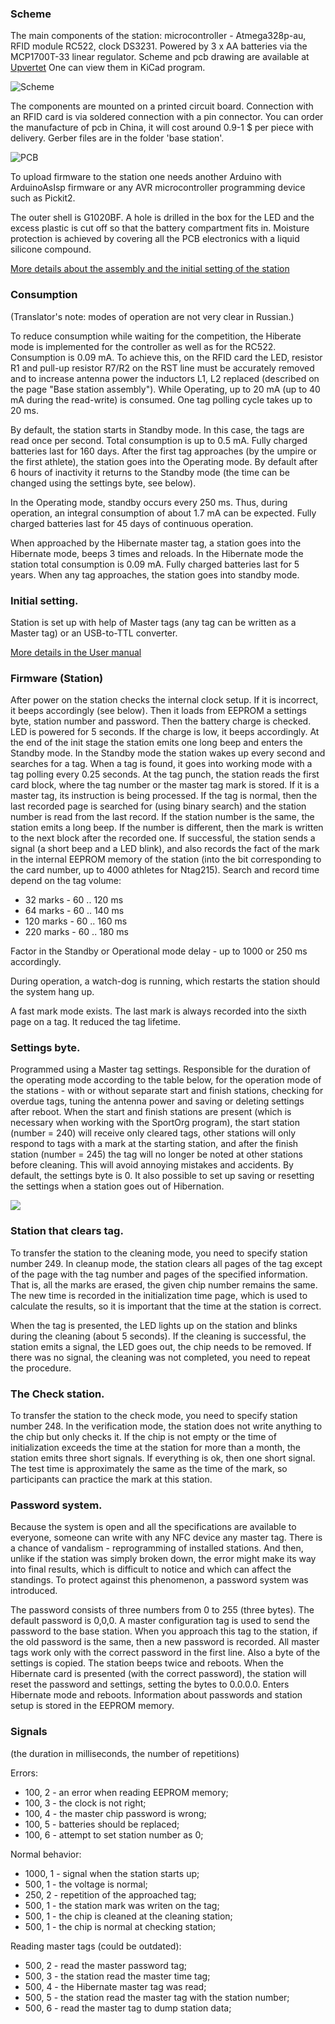 ### Scheme

The main components of the station: microcontroller - Atmega328p-au, RFID module RC522, clock DS3231. Powered by 3 x AA batteries via the MCP1700T-33 linear regulator. Scheme and pcb drawing are available at [Upvertet](https://upverter.com/AlexanderVolikov/a6d775cd45a22968/Sportiduino-MarkStantion/)
One can view them in KiCad program.

![](/hardware/BaseStation/prod/sportiduino-base-scheme.jpg?raw=true "Scheme")

The components are mounted on a printed circuit board. Connection with an RFID card is via soldered connection with a pin connector. You can order the manufacture of pcb in China, it will cost around 0.9-1 $ per piece with delivery. Gerber files are in the folder 'base station'.

![](/hardware/BaseStation/prod/sportiduino-base-assembly.jpg?raw=true "PCB")

To upload firmware to the station one needs another Arduino with ArduinoAsIsp firmware or any 
AVR microcontroller programming device such as Pickit2.

The outer shell is G1020BF. A hole is drilled in the box for the LED and the excess plastic is cut off so that the battery compartment fits in.
Moisture protection is achieved by covering all the PCB electronics with a liquid silicone compound.

[More details about the assembly and the initial setting of the station](https://github.com/alexandervolikov/sportiduino/blob/master/Doc/en/BaseStationAssembly.md)

### Consumption

(Translator's note: modes of operation are not very clear in Russian.)

To reduce consumption while waiting for the competition, the Hiberate mode is implemented for the controller as well as for the RC522. Consumption is 0.09 mA. To achieve this, on the RFID card the LED, resistor R1 and pull-up resistor R7/R2 on the RST line must be accurately removed and to increase antenna power the inductors L1, L2 replaced (described on the page "Base station assembly"). While Operating, up to 20 mA (up to 40 mA during the read-write) is consumed. One tag polling cycle takes up to 20 ms.

By default, the station starts in Standby mode. In this case, the tags are read once per second. Total consumption is up to 0.5 mA. Fully charged batteries last for 160 days. After the first tag approaches (by the umpire or the first athlete), the station goes into the Operating mode. By default after 6 hours of inactivity it returns to the Standby mode (the time can be changed using the settings byte, see below).

In the Operating mode, standby occurs every 250 ms. Thus, during operation, an integral consumption of about 1.7 mA can be expected. Fully charged batteries last for 45 days of continuous operation.

When approached by the Hibernate master tag, a station goes into the Hibernate mode, beeps 3 times and reloads. In the Hibernate mode the station total consumption is 0.09 mA. Fully charged batteries last for 5 years. When any tag approaches, the station goes into standby mode.

### Initial setting.

Station is set up with help of Master tags (any tag can be written as a Master tag) or an USB-to-TTL converter.

[More details in the User manual](https://github.com/sportiduino/sportiduino/blob/master/Doc/en/UserManual.md)

### Firmware (Station)

After power on the station checks the internal clock setup. If it is incorrect, it beeps accordingly (see below).
Then it loads from EEPROM a settings byte, station number and password.
Then the battery charge is checked. LED is powered for 5 seconds.
If the charge is low, it beeps accordingly.
At the end of the init stage the station emits one long beep and enters the Standby mode.
In the Standby mode the station wakes up every second and searches for a tag. When a tag is found, it goes into working mode with a tag polling every 0.25 seconds.
At the tag punch, the station reads the first card block, where the tag number or the master tag mark is stored. 
If it is a master tag, its instruction is being processed. If the tag is normal, then the last recorded page is searched for (using binary search) and the station number is read from the last record. If the station number is the same, the station emits a long beep. If the number is different, then the mark is written to the next block after the recorded one. If successful, the station sends a signal (a short beep and a LED blink), and also records the fact of the mark in the internal EEPROM memory of the station (into the bit corresponding to the card number, up to 4000 athletes for Ntag215).
Search and record time depend on the tag volume:

- 32 marks - 60 .. 120 ms
- 64 marks - 60 .. 140 ms
- 120 marks - 60 .. 160 ms
- 220 marks - 60 .. 180 ms

Factor in the Standby or Operational mode delay - up to 1000 or 250 ms accordingly.

During operation, a watch-dog is running, which restarts the station should the system hang up.

A fast mark mode exists. The last mark is always recorded into the sixth page on a tag. It reduced the tag lifetime.

### Settings byte. 

Programmed using a Master tag settings. Responsible for the duration of the operating mode according to the table below, for the operation mode of the stations - with or without separate start and finish stations, checking for overdue tags, tuning the antenna power and saving or deleting settings after reboot. When the start and finish stations are present (which is necessary when working with the SportOrg program), the start station (number = 240) will receive only cleared tags, other stations will only respond to tags with a mark at the starting station, and after the finish station (number = 245) the tag will no longer be noted at other stations before cleaning. This will avoid annoying mistakes and accidents. By default, the settings byte is 0. It also possible to set up saving or resetting the settings when a station goes out of Hibernation.

![](/Images/Setting-byte2.PNG)

### Station that clears tag.

To transfer the station to the cleaning mode, you need to specify station number 249.
In cleanup mode, the station clears all pages of the tag except of the page with the tag number and pages of the specified information. That is, all the marks are erased, the given chip number remains the same. The new time is recorded in the initialization time page, which is used to calculate the results, so it is important that the time at the station is correct.

When the tag is presented, the LED lights up on the station and blinks during the cleaning (about 5 seconds). If the cleaning is successful, the station emits a signal, the LED goes out, the chip needs to be removed. If there was no signal, the cleaning was not completed, you need to repeat the procedure.

### The Check station.

To transfer the station to the check mode, you need to specify station number 248.
In the verification mode, the station does not write anything to the chip but only checks it. If the chip is not empty or the time of initialization exceeds the time at the station for more than a month, the station emits three short signals. If everything is ok, then one short signal.
The test time is approximately the same as the time of the mark, so participants can practice the mark at this station.

### Password system.
Because the system is open and all the specifications are available to everyone, someone can write with any NFC device any master tag. There is a chance of vandalism - reprogramming of installed stations. And then, unlike if the station was simply broken down, the error might make its way into final results, which is difficult to notice and which can affect the standings. To protect against this phenomenon, a password system was introduced.

The password consists of three numbers from 0 to 255 (three bytes). The default password is 0,0,0. A master configuration tag is used to send the password to the base station. When you approach this tag to the station, if the old password is the same, then a new password is recorded. All master tags work only with the correct password in the first line. Also a byte of the settings is copied. The station beeps twice and reboots. When the Hibernate card is presented (with the correct password), the station will reset the password and settings, setting the bytes to 0.0.0.0. Enters Hibernate mode and reboots. Information about passwords and station setup is stored in the EEPROM memory.

### Signals

(the duration in milliseconds, the number of repetitions)

Errors:

- 100, 2 - an error when reading EEPROM memory;
- 100, 3 - the clock is not right;
- 100, 4 - the master chip password is wrong;
- 100, 5 - batteries should be replaced;
- 100, 6 - attempt to set station number as 0;

Normal behavior:

- 1000, 1 - signal when the station starts up;
- 500, 1 - the voltage is normal;
- 250, 2 - repetition of the approached tag;
- 500, 1 - the station mark was writen on the tag;
- 500, 1 - the chip is cleaned at the cleaning station;
- 500, 1 - the chip is normal at checking station;

Reading master tags (could be outdated):

- 500, 2 - read the master password tag;
- 500, 3 - the station read the master time tag;
- 500, 4 - the Hibernate master tag was read;
- 500, 5 - the station read the master tag with the station number;
- 500, 6 - read the master tag to dump station data;

